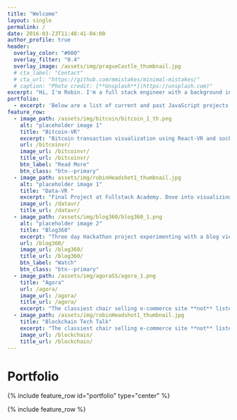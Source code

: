 ```yaml
---
title: "Welcome"
layout: single
permalink: /
date: 2016-03-23T11:48:41-04:00
author_profile: true
header:
  overlay_color: "#000"
  overlay_filter: "0.4"
  overlay_image: /assets/img/pragueCastle_thumbnail.jpg
  # cta_label: "Contact"
  # cta_url: "https://github.com/mmistakes/minimal-mistakes/"
  # caption: "Photo credit: [**Unsplash**](https://unsplash.com)"
excerpt: "Hi, I'm Robin. I'm a full stack engineer with a background in business and overall improver of processes. Efficiency is my middle name and I strive to fix any and all inefficiencies."
portfolio:
  - excerpt: 'Below are a list of current and past JavaScript projects.'
feature_row:
  - image_path: /assets/img/bitcoin/bitcoin_1_th.png
    alt: "placeholder image 1"
    title: "Bitcoin-VR"
    excerpt: "Bitcoin transaction visualization using React-VR and socket.io."
    url: /bitcoinvr/
    image_url: /bitcoinvr/
    title_url: /bitcoinvr/
    btn_label: "Read More"
    btn_class: "btn--primary"
  - image_path: assets/img/robinHeadshot1_thumbnail.jpg
    alt: "placeholder image 1"
    title: "Data-VR "
    excerpt: "Final Project at Fullstack Academy. Dove into visualizing data in virtual reality using React-VR."
    image_url: /datavr/
    title_url: /datavr/
  - image_path: /assets/img/blog360/blog360_1.png
    alt: "placeholder image 2"
    title: "Blog360"
    excerpt: "Three day Hackathon project experimenting with a blog viewed in a virtual reality."
    url: /blog360/
    image_url: /blog360/
    title_url: /blog360/
    btn_label: "Watch"
    btn_class: "btn--primary"
  - image_path: /assets/img/agoraSS/agora_1.png
    title: "Agora"
    url: /agora/
    image_url: /agora/
    title_url: /agora/
    excerpt: "The classiest chair selling e-commerce site **not** listed on the web. Created using React, Express.js, Node.js, sockets."
  - image_path: /assets/img/robinHeadshot1_thumbnail.jpg
    title: "Blockchain Tech Talk"
    excerpt: "The classiest chair selling e-commerce site **not** listed on the web. Created using React, Express.js, Node.js, sockets."
    image_url: /blockchain/
    title_url: /blockchain/
---
```


<a name="portfolio"></a>

<h1>Portfolio</h1>

{% include feature_row id="portfolio" type="center" %}

{% include feature_row %}
